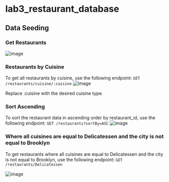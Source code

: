 # lab3_restaurant_database

## Data Seeding
### Get Restaurants
![image](https://user-images.githubusercontent.com/89030742/216879009-9b8df5ac-5ba0-491b-b617-686f12a6a365.png)


### Restaurants by Cuisine
To get all restaurants by cuisine, use the following endpoint:
`GET /restaurants/cuisine/:cuisine`
![image](https://user-images.githubusercontent.com/89030742/216878992-27903457-d2c8-4f22-8b34-4eb028767cad.png)

Replace :cuisine with the desired cuisine type.
### Sort Ascending
To sort the restaurant data in ascending order by restaurant_id, use the following endpoint:
`GET /restaurants?sortBy=ASC`
![image](https://user-images.githubusercontent.com/89030742/216878959-5ee6c428-1b0d-467a-a6ad-497c5e53b5da.png)

### Where all cuisines are equal to Delicatessen and the city is not equal to Brooklyn
To get restaurants where all cuisines are equal to Delicatessen and the city is not equal to Brooklyn, use the following endpoint: 
`GET /restaurants/Delicatessen`

![image](https://user-images.githubusercontent.com/89030742/216879065-6bd67fd8-8ede-467a-9edd-1ed51a0679a4.png)


